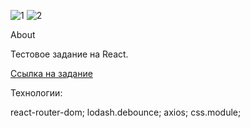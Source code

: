 ![1](https://github.com/Hamres/webgame/assets/75183238/4e5cf1ea-605d-4544-a4c6-c879f76ce10e)
![2](https://github.com/Hamres/webgame/assets/75183238/26f6c56a-c288-40a0-a64c-c8356ef31abc)

About

Тестовое задание на React.

[Ссылка на задание](https://docs.google.com/document/d/1LQ7olXMcjNKF_vHoPqm8VsJc65K3PfW5M3s9D1EO8xs/edit)

Технологии:

react-router-dom;
lodash.debounce;
axios;
css.module;
